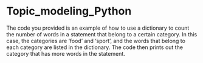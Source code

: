 # Topic_modeling_Python

The code you provided is an example of how to use a dictionary to count the number of words in a statement that belong to a certain category. In this case, the categories are ‘food’ and ‘sport’, and the words that belong to each category are listed in the dictionary. The code then prints out the category that has more words in the statement.
